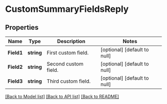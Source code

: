 # CustomSummaryFieldsReply

## Properties
Name | Type | Description | Notes
------------ | ------------- | ------------- | -------------
**Field1** | **string** | First custom field. | [optional] [default to null]
**Field2** | **string** | Second custom field. | [optional] [default to null]
**Field3** | **string** | Third custom field. | [optional] [default to null]

[[Back to Model list]](../README.md#documentation-for-models) [[Back to API list]](../README.md#documentation-for-api-endpoints) [[Back to README]](../README.md)


